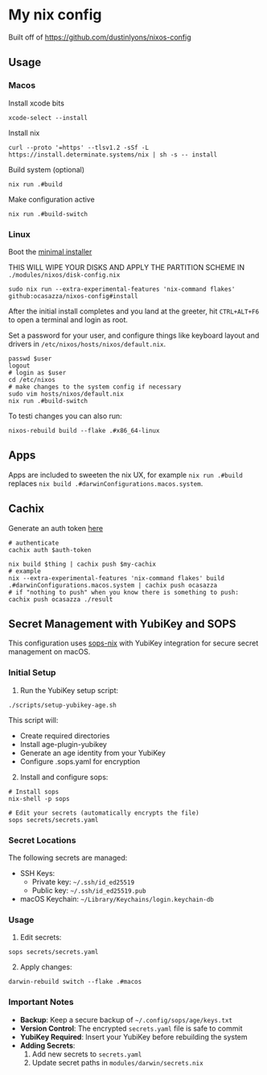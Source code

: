 # My nix config

Built off of https://github.com/dustinlyons/nixos-config

## Usage

### Macos

Install xcode bits

```shell
xcode-select --install
```

Install nix

```shell
curl --proto '=https' --tlsv1.2 -sSf -L https://install.determinate.systems/nix | sh -s -- install
```

Build system (optional)

```shell
nix run .#build
```

Make configuration active

```shell
nix run .#build-switch
```

### Linux

Boot the [minimal installer](https://nixos.org/download)

THIS WILL WIPE YOUR DISKS AND APPLY THE PARTITION SCHEME IN
`./modules/nixos/disk-config.nix`

```shell
sudo nix run --extra-experimental-features 'nix-command flakes' github:ocasazza/nixos-config#install
```

After the initial install completes and you land at the greeter, hit `CTRL+ALT+F6` to open a terminal and login as root.

Set a password for your user, and configure things like keyboard layout and drivers in `/etc/nixos/hosts/nixos/default.nix`.

```shell
passwd $user
logout
# login as $user
cd /etc/nixos
# make changes to the system config if necessary
sudo vim hosts/nixos/default.nix
nix run .#build-switch
```

To testi changes you can also run:

```shell
nixos-rebuild build --flake .#x86_64-linux
```

## Apps

Apps are included to sweeten the nix UX, for example `nix run .#build` replaces `nix build .#darwinConfigurations.macos.system`.

## Cachix

Generate an auth token [here](https://app.cachix.org/personal-auth-tokens)

```shell
# authenticate
cachix auth $auth-token

nix build $thing | cachix push $my-cachix
# example
nix --extra-experimental-features 'nix-command flakes' build .#darwinConfigurations.macos.system | cachix push ocasazza
# if "nothing to push" when you know there is something to push:
cachix push ocasazza ./result
```

## Secret Management with YubiKey and SOPS

This configuration uses [sops-nix](https://github.com/Mic92/sops-nix) with YubiKey integration for secure secret management on macOS.

### Initial Setup

1. Run the YubiKey setup script:
```shell
./scripts/setup-yubikey-age.sh
```

This script will:
- Create required directories
- Install age-plugin-yubikey
- Generate an age identity from your YubiKey
- Configure .sops.yaml for encryption

2. Install and configure sops:
```shell
# Install sops
nix-shell -p sops

# Edit your secrets (automatically encrypts the file)
sops secrets/secrets.yaml
```

### Secret Locations

The following secrets are managed:
- SSH Keys:
  - Private key: `~/.ssh/id_ed25519`
  - Public key: `~/.ssh/id_ed25519.pub`
- macOS Keychain: `~/Library/Keychains/login.keychain-db`

### Usage

1. Edit secrets:
```shell
sops secrets/secrets.yaml
```

2. Apply changes:
```shell
darwin-rebuild switch --flake .#macos
```

### Important Notes

- **Backup**: Keep a secure backup of `~/.config/sops/age/keys.txt`
- **Version Control**: The encrypted `secrets.yaml` file is safe to commit
- **YubiKey Required**: Insert your YubiKey before rebuilding the system
- **Adding Secrets**: 
  1. Add new secrets to `secrets.yaml`
  2. Update secret paths in `modules/darwin/secrets.nix`
